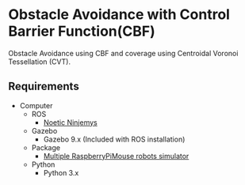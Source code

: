 # Obstacle Avoidance with Control Barrier Function(CBF)
Obstacle Avoidance using CBF and coverage using Centroidal Voronoi Tessellation (CVT). 

## Requirements

- Computer
  - ROS
    - [Noetic Ninjemys](http://wiki.ros.org/noetic/Installation/Ubuntu)
  - Gazebo
    - Gazebo 9.x (Included with ROS installation)
  - Package
    - [Multiple RaspberryPiMouse robots simulator](https://github.com/keeratifts/Multiple-RaspberryPiMouse-robots-simulator.git)
  - Python
    - Python 3.x
